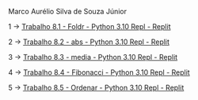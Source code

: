 Marco Aurélio Silva de Souza Júnior

1 -> [Trabalho 8.1 - Foldr - Python 3.10 Repl - Replit](https://replit.com/@markgomer/Trabalho-81-Foldr#main.py)

2 -> [Trabalho 8.2 - abs - Python 3.10 Repl - Replit](https://replit.com/@markgomer/Trabalho-82-abs#main.py)

3 -> [Trabalho 8.3 - media - Python 3.10 Repl - Replit](https://replit.com/@markgomer/Trabalho-83-media#main.py)

4 -> [Trabalho 8.4 - Fibonacci - Python 3.10 Repl - Replit](https://replit.com/@markgomer/Trabalho-84-Fibonacci#main.py)

5 -> [Trabalho 8.5 - Ordenar - Python 3.10 Repl - Replit](https://replit.com/@markgomer/Trabalho-85-Ordenar#main.py)




















